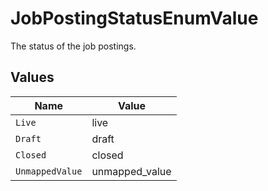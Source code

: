 # JobPostingStatusEnumValue

The status of the job postings.


## Values

| Name            | Value           |
| --------------- | --------------- |
| `Live`          | live            |
| `Draft`         | draft           |
| `Closed`        | closed          |
| `UnmappedValue` | unmapped_value  |